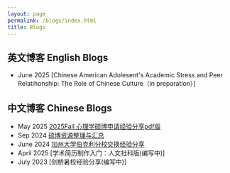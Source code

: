 ```yaml
---
layout: page
permalink: /blogs/index.html
title: Blogs
---
```


## 英文博客 English Blogs
- June 2025 [Chinese American Adolesent's Academic Stress and Peer Relatihonship: The Role of Chinese Culture（in preparation）]

## 中文博客 Chinese Blogs

- May 2025 [2025Fall 心理学硕博申请经验分享pdf版](https://clydepsychology.github.io/blogs/graduateschoolapplication.pdf)
- Sep 2024 [硕博资源整理与汇总](https://clydepsychology.github.io/blogs/graduateapplicationresource.html)
- June 2024 [加州大学伯克利分校交换经验分享](https://clydepsychology.github.io/blogs/berkeleyexchange.html)
- April 2025 [学术简历制作入门：人文社科版(编写中)]
- July 2023 [剑桥暑校经验分享(编写中)]


